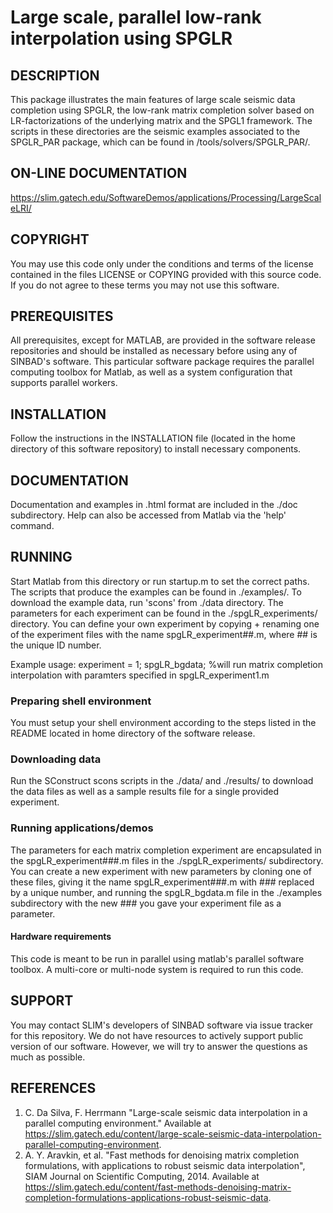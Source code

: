 # Large scale, parallel low-rank interpolation using SPGLR
##  DESCRIPTION
 This package illustrates the main features of large scale seismic data completion using SPGLR, the low-rank matrix completion solver based on LR-factorizations of the underlying matrix and the SPGL1 framework. The scripts in these directories are the seismic examples associated to the SPGLR_PAR package, which can be found in /tools/solvers/SPGLR_PAR/.
 
 ##  ON-LINE DOCUMENTATION
<https://slim.gatech.edu/SoftwareDemos/applications/Processing/LargeScaleLRI/>

##  COPYRIGHT
 You may use this code only under the conditions and terms of the license contained in the files LICENSE or COPYING provided with this source code. If you do not agree to these terms you may not use this software.

##  PREREQUISITES
 All prerequisites, except for MATLAB, are provided in the software  release repositories and should be installed as necessary before using any of SINBAD's software. This particular software package requires the parallel computing toolbox for Matlab, as well as a system configuration that supports parallel workers.

##  INSTALLATION
 Follow the instructions in the INSTALLATION file (located in the home directory of this software repository) to install necessary components.

##  DOCUMENTATION
 Documentation and examples in .html format are included in the ./doc subdirectory. Help can also be accessed from Matlab via the 'help' command.

##  RUNNING
Start Matlab from this directory or run startup.m to set the correct paths. The scripts that produce the examples can be found in ./examples/. To download the example data, run 'scons' from ./data directory. The parameters for each experiment can be found in the ./spgLR_experiments/ directory. You can define your own experiment by copying + renaming one of the experiment files with the name spgLR_experiment##.m, where ## is the unique ID number. 

Example usage:
experiment = 1;
spgLR_bgdata; %will run matrix completion interpolation with paramters specified in spgLR_experiment1.m


###  Preparing shell environment
You must setup your shell environment according to the steps listed in the README located in home directory of the software release.
###  Downloading data
 Run the SConstruct scons scripts in the ./data/ and ./results/ to download the data files as well as a sample results file for a single provided experiment.

###  Running applications/demos
The parameters for each matrix completion experiment are encapsulated in the spgLR_experiment###.m files in the ./spgLR_experiments/ subdirectory. You can create a new experiment with new parameters by cloning one of these files, giving it the name spgLR_experiment###.m with ### replaced by a unique number, and running the spgLR_bgdata.m file in the ./examples subdirectory with the new ### you gave your experiment file as a parameter.

####  Hardware requirements
   This code is meant to be run in parallel using matlab's parallel software toolbox. A multi-core or multi-node system is required to run this code.   
   
##  SUPPORT
 You may contact SLIM's developers of SINBAD software via issue tracker for this repository. We do not have resources to actively support public version of our software. However, we will try to answer the questions as much as possible.

##  REFERENCES
1. C. Da Silva, F. Herrmann "Large-scale seismic data interpolation in a parallel computing environment." Available at <https://slim.gatech.edu/content/large-scale-seismic-data-interpolation-parallel-computing-environment>.
2. A. Y. Aravkin, et al. "Fast methods for denoising matrix completion formulations, with applications to robust seismic data interpolation", SIAM Journal on Scientific Computing, 2014. Available at <https://slim.gatech.edu/content/fast-methods-denoising-matrix-completion-formulations-applications-robust-seismic-data>.
